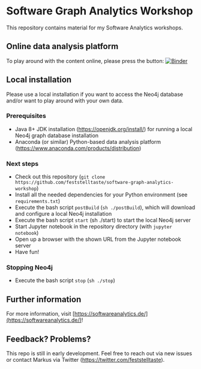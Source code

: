 # Software Graph Analytics Workshop

This repository contains material for my Software Analytics workshops.

## Online data analysis platform
To play around with the content online, please press the button: [![Binder](https://mybinder.org/badge_logo.svg)](https://mybinder.org/v2/gh/feststelltaste/software-graph-analytics-workshop/HEAD?urlpath=%2Fnotebooks%2F)

## Local installation

Please use a local installation if you want to access the Neo4j database and/or want to play around with your own data.

### Prerequisites
- Java 8+ JDK installation (https://openjdk.org/install/) for running a local Neo4j graph database installation
- Anaconda (or similar) Python-based data analysis platform (https://www.anaconda.com/products/distribution)

### Next steps
- Check out this repository (`git clone https://github.com/feststelltaste/software-graph-analytics-workshop`)
- Install all the needed dependencies for your Python environment (see `requirements.txt`)
- Execute the bash script `postBuild` (`sh ./postBuild`), which will download and configure a local Neo4j installation
- Execute the bash script `start` (sh ./start) to start the local Neo4j server
- Start Jupyter notebook in the repository directory (with `jupyter notebook`)
- Open up a browser with the shown URL from the Jupyter notebook server
- Have fun!

### Stopping Neo4j
- Execute the bash script `stop` (`sh ./stop`)

## Further information

For more information, visit [https://softwareanalytics.de/](https://softwareanalytics.de/)!

## Feedback? Problems?

This repo is still in early development. Feel free to reach out via new issues or contact Markus via Twitter (https://twitter.com/feststelltaste).
